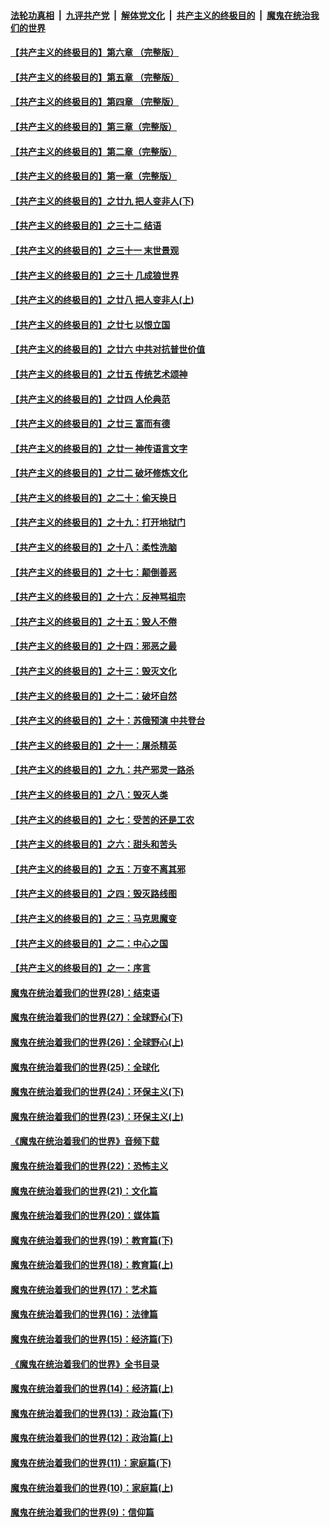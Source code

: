 ####  [法轮功真相](../../../../basic/blob/master/README.md?t=05060131) &nbsp;|&nbsp; [九评共产党](../../../../9ping.md/blob/master/README.md?t=05060131) &nbsp;|&nbsp; [解体党文化](../../../../jtdwh.md/blob/master/README.md?t=05060131)  &nbsp;|&nbsp; [共产主义的终极目的](../../../../gczydzjmd.md/blob/master/README.md?t=05060131) &nbsp;|&nbsp; [魔鬼在统治我们的世界](../../../../mgztzwmdsj.md/blob/master/README.md?t=05060131) 

#### [【共产主义的终极目的】第六章 （完整版）](../pages/nsc422/n11428913.md?t=05060131) 

#### [【共产主义的终极目的】第五章 （完整版）](../pages/nsc422/n11428912.md?t=05060131) 

#### [【共产主义的终极目的】第四章 （完整版）](../pages/nsc422/n11428907.md?t=05060131) 

#### [【共产主义的终极目的】第三章（完整版）](../pages/nsc422/n11428848.md?t=05060131) 

#### [【共产主义的终极目的】第二章（完整版）](../pages/nsc422/n11428831.md?t=05060131) 

#### [【共产主义的终极目的】第一章（完整版）](../pages/nsc422/n11417651.md?t=05060131) 

#### [【共产主义的终极目的】之廿九 把人变非人(下)](../pages/nsc422/n11344140.md?t=05060131) 

#### [【共产主义的终极目的】之三十二 结语](../pages/nsc422/n11360535.md?t=05060131) 

#### [【共产主义的终极目的】之三十一 末世景观](../pages/nsc422/n11351129.md?t=05060131) 

#### [【共产主义的终极目的】之三十 几成狼世界](../pages/nsc422/n11348280.md?t=05060131) 

#### [【共产主义的终极目的】之廿八 把人变非人(上)](../pages/nsc422/n11340492.md?t=05060131) 

#### [【共产主义的终极目的】之廿七 以恨立国](../pages/nsc422/n11336944.md?t=05060131) 

#### [【共产主义的终极目的】之廿六 中共对抗普世价值](../pages/nsc422/n11324785.md?t=05060131) 

#### [【共产主义的终极目的】之廿五 传统艺术颂神](../pages/nsc422/n11296396.md?t=05060131) 

#### [【共产主义的终极目的】之廿四 人伦典范](../pages/nsc422/n11296397.md?t=05060131) 

#### [【共产主义的终极目的】之廿三 富而有德](../pages/nsc422/n11283598.md?t=05060131) 

#### [【共产主义的终极目的】之廿一 神传语言文字](../pages/nsc422/n11263265.md?t=05060131) 

#### [【共产主义的终极目的】之廿二 破坏修炼文化](../pages/nsc422/n11245728.md?t=05060131) 

#### [【共产主义的终极目的】之二十：偷天换日](../pages/nsc422/n11238846.md?t=05060131) 

#### [【共产主义的终极目的】之十九：打开地狱门](../pages/nsc422/n11206376.md?t=05060131) 

#### [【共产主义的终极目的】之十八：柔性洗脑](../pages/nsc422/n11199994.md?t=05060131) 

#### [【共产主义的终极目的】之十七：颠倒善恶](../pages/nsc422/n11179782.md?t=05060131) 

#### [【共产主义的终极目的】之十六：反神骂祖宗](../pages/nsc422/n11166798.md?t=05060131) 

#### [【共产主义的终极目的】之十五：毁人不倦](../pages/nsc422/n11166792.md?t=05060131) 

#### [【共产主义的终极目的】之十四：邪恶之最](../pages/nsc422/n11150249.md?t=05060131) 

#### [【共产主义的终极目的】之十三：毁灭文化](../pages/nsc422/n11135227.md?t=05060131) 

#### [【共产主义的终极目的】之十二：破坏自然](../pages/nsc422/n11135214.md?t=05060131) 

#### [【共产主义的终极目的】之十：苏俄预演 中共登台](../pages/nsc422/n11118424.md?t=05060131) 

#### [【共产主义的终极目的】之十一：屠杀精英](../pages/nsc422/n11118442.md?t=05060131) 

#### [【共产主义的终极目的】之九：共产邪灵一路杀](../pages/nsc422/n11114139.md?t=05060131) 

#### [【共产主义的终极目的】之八：毁灭人类](../pages/nsc422/n11108503.md?t=05060131) 

#### [【共产主义的终极目的】之七：受苦的还是工农](../pages/nsc422/n11101809.md?t=05060131) 

#### [【共产主义的终极目的】之六：甜头和苦头](../pages/nsc422/n11096971.md?t=05060131) 

#### [【共产主义的终极目的】之五：万变不离其邪](../pages/nsc422/n11091285.md?t=05060131) 

#### [【共产主义的终极目的】之四：毁灭路线图](../pages/nsc422/n11086284.md?t=05060131) 

#### [【共产主义的终极目的】之三：马克思魔变](../pages/nsc422/n11061941.md?t=05060131) 

#### [【共产主义的终极目的】之二：中心之国](../pages/nsc422/n11047728.md?t=05060131) 

#### [【共产主义的终极目的】之一：序言](../pages/nsc422/n11086077.md?t=05060131) 

#### [魔鬼在统治着我们的世界(28)：结束语](../pages/nsc422/n10936246.md?t=05060131) 

#### [魔鬼在统治着我们的世界(27)：全球野心(下)](../pages/nsc422/n10928319.md?t=05060131) 

#### [魔鬼在统治着我们的世界(26)：全球野心(上)](../pages/nsc422/n10900318.md?t=05060131) 

#### [魔鬼在统治着我们的世界(25)：全球化](../pages/nsc422/n10788205.md?t=05060131) 

#### [魔鬼在统治着我们的世界(24)：环保主义(下)](../pages/nsc422/n10695307.md?t=05060131) 

#### [魔鬼在统治着我们的世界(23)：环保主义(上)](../pages/nsc422/n10688613.md?t=05060131) 

#### [《魔鬼在统治着我们的世界》音频下载](../pages/nsc422/n10635553.md?t=05060131) 

#### [魔鬼在统治着我们的世界(22)：恐怖主义](../pages/nsc422/n10614727.md?t=05060131) 

#### [魔鬼在统治着我们的世界(21)：文化篇](../pages/nsc422/n10597706.md?t=05060131) 

#### [魔鬼在统治着我们的世界(20)：媒体篇](../pages/nsc422/n10586579.md?t=05060131) 

#### [魔鬼在统治着我们的世界(19)：教育篇(下)](../pages/nsc422/n10564808.md?t=05060131) 

#### [魔鬼在统治着我们的世界(18)：教育篇(上)](../pages/nsc422/n10526970.md?t=05060131) 

#### [魔鬼在统治着我们的世界(17)：艺术篇](../pages/nsc422/n10499093.md?t=05060131) 

#### [魔鬼在统治着我们的世界(16)：法律篇](../pages/nsc422/n10485969.md?t=05060131) 

#### [魔鬼在统治着我们的世界(15)：经济篇(下)](../pages/nsc422/n10469975.md?t=05060131) 

#### [《魔鬼在统治着我们的世界》全书目录](../pages/nsc422/n10464261.md?t=05060131) 

#### [魔鬼在统治着我们的世界(14)：经济篇(上)](../pages/nsc422/n10457370.md?t=05060131) 

#### [魔鬼在统治着我们的世界(13)：政治篇(下)](../pages/nsc422/n10448270.md?t=05060131) 

#### [魔鬼在统治着我们的世界(12)：政治篇(上)](../pages/nsc422/n10444576.md?t=05060131) 

#### [魔鬼在统治着我们的世界(11)：家庭篇(下)](../pages/nsc422/n10440961.md?t=05060131) 

#### [魔鬼在统治着我们的世界(10)：家庭篇(上)](../pages/nsc422/n10435448.md?t=05060131) 

#### [魔鬼在统治着我们的世界(9)：信仰篇](../pages/nsc422/n10432159.md?t=05060131) 

